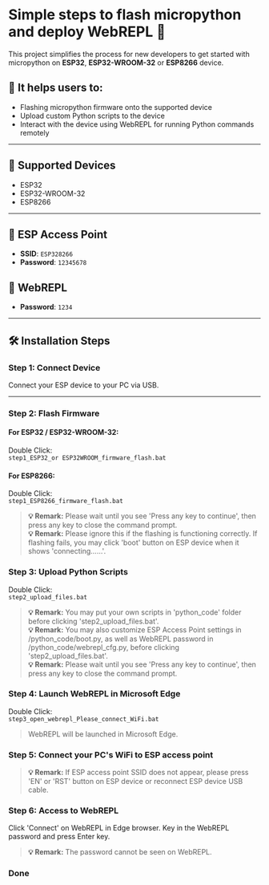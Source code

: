 # Simple steps to flash micropython and deploy WebREPL 🚀

This project simplifies the process for new developers to get started with micropython on **ESP32**, **ESP32-WROOM-32** or **ESP8266** device.

## 🎯 It helps users to:
- Flashing micropython firmware onto the supported device
- Upload custom Python scripts to the device
- Interact with the device using WebREPL for running Python commands remotely

---

## 🧩 Supported Devices
- ESP32  
- ESP32-WROOM-32  
- ESP8266  

---

## 📡 ESP Access Point
- **SSID**: `ESP328266`  
- **Password**: `12345678`  

## 🔐 WebREPL
- **Password**: `1234`  

---

## 🛠️ Installation Steps

### Step 1: Connect Device
Connect your ESP device to your PC via USB.

---

### Step 2: Flash Firmware
#### For ESP32 / ESP32-WROOM-32:

Double Click:  
```step1_ESP32_or ESP32WROOM_firmware_flash.bat```

#### For ESP8266:

Double Click:  
```step1_ESP8266_firmware_flash.bat```

> **💡 Remark:** Please wait until you see 'Press any key to continue', then press any key to close the command prompt.<br>
> **💡 Remark:** Please ignore this if the flashing is functioning correctly. If flashing fails, you may click 'boot' button on ESP device when it shows 'connecting......'.

### Step 3: Upload Python Scripts
Double Click:  
```step2_upload_files.bat```
> **💡 Remark:** You may put your own scripts in 'python_code' folder before clicking 'step2_upload_files.bat'.<br>
> **💡 Remark:** You may also customize ESP Access Point settings in /python_code/boot.py, as well as WebREPL password in /python_code/webrepl_cfg.py, before clicking 'step2_upload_files.bat'.<br>
> **💡 Remark:** Please wait until you see 'Press any key to continue', then press any key to close the command prompt.

### Step 4: Launch WebREPL in Microsoft Edge
Double Click:  
```step3_open_webrepl_Please_connect_WiFi.bat```
> WebREPL will be launched in Microsoft Edge.

### Step 5: Connect your PC's WiFi to ESP access point
> **💡 Remark:** If ESP access point SSID does not appear, please press 'EN' or 'RST' button on ESP device or reconnect ESP device USB cable.

### Step 6: Access to WebREPL
Click 'Connect' on WebREPL in Edge browser. Key in the WebREPL password and press Enter key.
> **💡 Remark:** The password cannot be seen on WebREPL.

### Done
